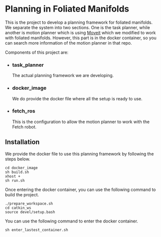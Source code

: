 # Planning in Foliated Manifolds

This is the project to develop a planning framework for foliated manifolds. We separate the system into two sections. One is the task planner, while another is motion planner which is using [Moveit](https://github.com/jih189/moveit_cbirrt) which we modified to work with foliated manifolds. However, this part is in the docker container, so you can search more information of the motion planner in that repo.

Components of this project are:
* <h3>task_planner</h3>
    The actual planning framework we are developing.

* <h3>docker_image</h3>
    We do provide the docker file where all the setup is ready to use.

* <h3>fetch_ros</h3>
    This is the configuration to allow the motion planner to work with the Fetch robot.

## Installation
We provide the docker file to use this planning framework by following the steps below.
```
cd docker_image
sh build.sh
xhost +
sh run.sh
```

Once entering the docker container, you can use the following command to build the project.
```
./prepare_workspace.sh
cd catkin_ws
source devel/setup.bash
```

You can use the following command to enter the docker container.
```
sh enter_lastest_container.sh
```